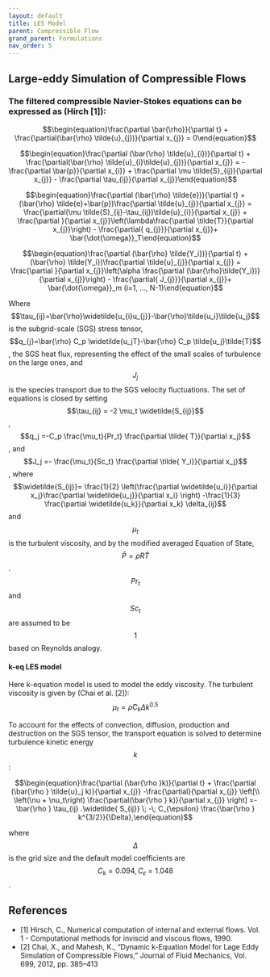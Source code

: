 ```yaml
---
layout: default
title: LES Model
parent: Compressible Flow 
grand_parent: Formulations
nav_order: 5
---
```

## Large-eddy Simulation of Compressible Flows

### The filtered compressible Navier-Stokes equations can be expressed as (Hirch [1]):

$$\begin{equation}\frac{\partial \bar{\rho}}{\partial t} + \frac{\partial(\bar{\rho} \tilde{u}_{j})}{\partial x_{j}} = 0\end{equation}$$

$$\begin{equation}\frac{\partial (\bar{\rho} \tilde{u}_{i})}{\partial t} + \frac{\partial(\bar{\rho} \tilde{u}_{i}\tilde{u}_{j})}{\partial x_{j}} = -\frac{\partial \bar{p}}{\partial x_{i}} + \frac{\partial \mu \tilde{S}_{ij}}{\partial x_{j}} -
 \frac{\partial \tau_{ij}}{\partial x_{j}}\end{equation}$$

$$\begin{equation}\frac{\partial (\bar{\rho} \tilde{e})}{\partial t} + (\bar{\rho} \tilde{e}+\bar{p})\frac{\partial \tilde{u}_{j}}{\partial x_{j}} = \frac{\partial(\mu \tilde{S}_{ij}-\tau_{ij})\tilde{u}_{i}}{\partial x_{j}} + \frac{\partial }{\partial x_{j}}\left(\lambda\frac{\partial \tilde{T}}{\partial x_{j}}\right) - \frac{\partial{ q_{j}}}{\partial x_{j}}+ \bar{\dot{\omega}}_T\end{equation}$$

$$\begin{equation}\frac{\partial (\bar{\rho} \tilde{Y_i})}{\partial t} + (\bar{\rho} \tilde{Y_i})\frac{\partial \tilde{u}_{j}}{\partial x_{j}} = \frac{\partial }{\partial x_{j}}\left(\alpha \frac{\partial (\bar{\rho}\tilde{Y_i})}{\partial x_{j}}\right) - \frac{\partial{ J_{j}}}{\partial x_{j}}+ \bar{\dot{\omega}}_m    (i=1, ..., N-1)\end{equation}$$


Where $$\tau_{ij}=\bar{\rho}\widetilde{u_{i}u_{j}}-\bar{\rho}\tilde{u_i}\tilde{u_j}$$ is the subgrid-scale (SGS) stress tensor, $$q_{j}=\bar{\rho} C_p \widetilde{u_jT}-\bar{\rho} C_p \tilde{u_j}\tilde{T}$$, the SGS heat flux, representing the effect of the small scales of turbulence on the large ones, and $$J_j$$ is the species transport due to the SGS velocity fluctuations. The set of equations is closed by setting $$\tau_{ij} = -2 \mu_t \widetilde{S_{ij}}$$, $$q_j =-C_p \frac{\mu_t}{Pr_t} \frac{\partial \tilde{ T}}{\partial x_j}$$, and $$J_j =- \frac{\mu_t}{Sc_t} \frac{\partial \tilde{ Y_i}}{\partial x_j}$$, where $$\widetilde{S_{ij}}= \frac{1}{2} \left(\frac{\partial \widetilde{u_i}}{\partial x_j}\frac{\partial \widetilde{u_j}}{\partial x_i} \right) -\frac{1}{3} \frac{\partial \widetilde{u_k}}{\partial x_k} \delta_{ij}$$ and $$\mu_t$$ is the turbulent viscosity, and by the modified averaged Equation of State, $$\bar{P}= \bar{\rho} R \tilde{T}$$. $$Pr_t$$ and $$Sc_t$$ are assumed to be $$1$$ based on Reynolds analogy.
                
#### k-eq LES model
              
Here k-equation model is used to model the eddy viscosity. The turbulent viscosity is given by (Chai et al. [2]):
$$\mu_t = \bar{\rho} C_k \Delta k^{0.5}$$

To account for the effects of convection, diffusion, production and destruction on the SGS tensor, the transport equation is solved to determine turbulence kinetic 
energy $$k$$:


$$\begin{equation}\frac{\partial (\bar{\rho }k)}{\partial t} + \frac{\partial (\bar{\rho } \tilde{u}_j k)}{\partial x_{j}} -\frac{\partial}{\partial x_{j}} \left[\\
\left(\nu + \nu_t\right) \frac{\partial(\bar{\rho } k)}{\partial x_{j}} \right] =-\bar{\rho } \tau_{ij} .\widetilde{ S_{ij}} \; -\; C_{\epsilon} \frac{\bar{\rho } k^{3/2}}{\Delta},\end{equation}$$

where $$\Delta$$ is the grid size and the default model coefficients are $$ C_k=0.094, C_\epsilon =1.048$$.

## References
- [1] Hirsch, C., Numerical computation of internal and external flows. Vol. 1 - Computational methods for inviscid and viscous
flows, 1990.
- [2] Chai, X., and Mahesh, K., “Dynamic k-Equation Model for Lage Eddy Simulation of Compressible Flows,” Journal of Fluid
Mechanics, Vol. 699, 2012, pp. 385–413
